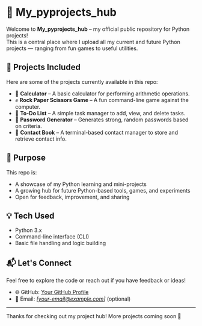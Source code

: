 # 🐍 My_pyprojects_hub

Welcome to **My_pyprojects_hub** – my official public repository for Python projects!  
This is a central place where I upload all my current and future Python projects — ranging from fun games to useful utilities.

## 📂 Projects Included

Here are some of the projects currently available in this repo:

- 🧮 **Calculator** – A basic calculator for performing arithmetic operations.
- ✊ **Rock Paper Scissors Game** – A fun command-line game against the computer.
- 📝 **To-Do List** – A simple task manager to add, view, and delete tasks.
- 🔐 **Password Generator** – Generates strong, random passwords based on criteria.
- 📒 **Contact Book** – A terminal-based contact manager to store and retrieve contact info.

## 🚀 Purpose

This repo is:
- A showcase of my Python learning and mini-projects
- A growing hub for future Python-based tools, games, and experiments
- Open for feedback, improvement, and sharing

## 💡 Tech Used

- Python 3.x
- Command-line interface (CLI)
- Basic file handling and logic building

## 📬 Let's Connect

Feel free to explore the code or reach out if you have feedback or ideas!

- 🌐 GitHub: [Your GitHub Profile](https://github.com/your-username)
- 📧 Email: *[your-email@example.com]* (optional)

---

Thanks for checking out my project hub! More projects coming soon 🚀
